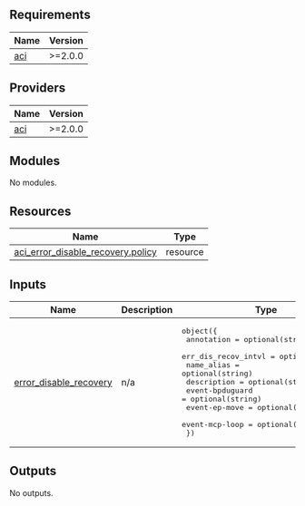 <!-- BEGIN_TF_DOCS -->
## Requirements

| Name | Version |
|------|---------|
| <a name="requirement_aci"></a> [aci](#requirement\_aci) | >=2.0.0 |

## Providers

| Name | Version |
|------|---------|
| <a name="provider_aci"></a> [aci](#provider\_aci) | >=2.0.0 |

## Modules

No modules.

## Resources

| Name | Type |
|------|------|
| [aci_error_disable_recovery.policy](https://registry.terraform.io/providers/CiscoDevNet/aci/latest/docs/resources/error_disable_recovery) | resource |

## Inputs

| Name | Description | Type | Default | Required |
|------|-------------|------|---------|:--------:|
| <a name="input_error_disable_recovery"></a> [error\_disable\_recovery](#input\_error\_disable\_recovery) | n/a | <pre>object({<br>    annotation          = optional(string)<br>    err_dis_recov_intvl = optional(number)<br>    name_alias          = optional(string)<br>    description         = optional(string)<br>    event-bpduguard     = optional(string)<br>    event-ep-move       = optional(string)<br>    event-mcp-loop      = optional(string)<br>  })</pre> | n/a | yes |

## Outputs

No outputs.
<!-- END_TF_DOCS -->